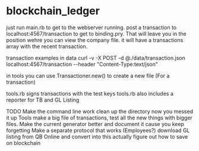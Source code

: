 # blockchain_ledger

just run main.rb to get to the webserver running. post a transaction to localhost:4567/transaction to get to binding.pry. That will leave you in the position wehre you can view the company file. it will have a transactions array with the recent transaction.

transaction examples in data
curl -v -X POST -d @./data/transaction.json localhost:4567/transaction --header "Content-Type:text/json"    

in tools you can use Transactioner.new() to create a new file (For a transaction)

tools.rb signs transactions with the test keys
tools.rb also includes a reporter for TB and GL Listing

TODO
Make the command line work
clean up the directory now you messed it up
Tools make a big file of transactions, test all the new things with bigger files. Make the current generator better and document it cause you keep forgetting
Make a separate protocol that works (Employees?)
download GL listing from QB Online and convert into this
actually figure out how to save on blockchain

